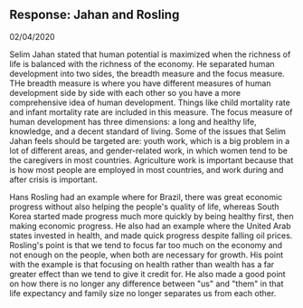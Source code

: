 ## Response: Jahan and Rosling
02/04/2020

Selim Jahan stated that human potential is maximized when the richness of life is balanced with the richness of the economy. He separated human development into two sides, the breadth measure and the focus measure. THe breadth measure is where you have different measures of human development side by side with each other so you have a more comprehensive idea of human development. Things like child mortality rate and infant mortality rate are included in this measure. The focus measure of human development has three dimensions: a long and healthy life, knowledge, and a decent standard of living. Some of the issues that Selim Jahan feels should be targeted are: youth work, which is a big problem in a lot of different areas, and gender-related work, in which women tend to be the caregivers in most countries. Agriculture work is important because that is how most people are employed in most countries, and work during and after crisis is important.

Hans Rosling had an example where for Brazil, there was great economic progress without also helping the people's quality of life, whereas South Korea started made progress much more quickly by being healthy first, then making economic progress. He also had an example where the United Arab states invested in health, and made quick progress despite falling oil prices. Rosling's point is that we tend to focus far too much on the economy and not enough on the people, when both are necessary for growth. His point with the example is that focusing on health rather than wealth has a far greater effect than we tend to give it credit for. He also made a good point on how there is no longer any difference between "us" and "them" in that life expectancy and family size no longer separates us from each other.
